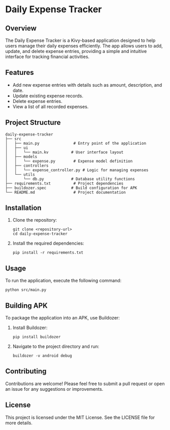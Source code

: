 # Daily Expense Tracker

## Overview
The Daily Expense Tracker is a Kivy-based application designed to help users manage their daily expenses efficiently. The app allows users to add, update, and delete expense entries, providing a simple and intuitive interface for tracking financial activities.

## Features
- Add new expense entries with details such as amount, description, and date.
- Update existing expense records.
- Delete expense entries.
- View a list of all recorded expenses.

## Project Structure
```
daily-expense-tracker
├── src
│   ├── main.py               # Entry point of the application
│   ├── ui
│   │   └── main.kv          # User interface layout
│   ├── models
│   │   └── expense.py        # Expense model definition
│   ├── controllers
│   │   └── expense_controller.py # Logic for managing expenses
│   └── utils
│       └── db.py            # Database utility functions
├── requirements.txt          # Project dependencies
├── buildozer.spec           # Build configuration for APK
└── README.md                 # Project documentation
```

## Installation
1. Clone the repository:
   ```
   git clone <repository-url>
   cd daily-expense-tracker
   ```

2. Install the required dependencies:
   ```
   pip install -r requirements.txt
   ```

## Usage
To run the application, execute the following command:
```
python src/main.py
```

## Building APK
To package the application into an APK, use Buildozer:
1. Install Buildozer:
   ```
   pip install buildozer
   ```

2. Navigate to the project directory and run:
   ```
   buildozer -v android debug
   ```

## Contributing
Contributions are welcome! Please feel free to submit a pull request or open an issue for any suggestions or improvements.

## License
This project is licensed under the MIT License. See the LICENSE file for more details.